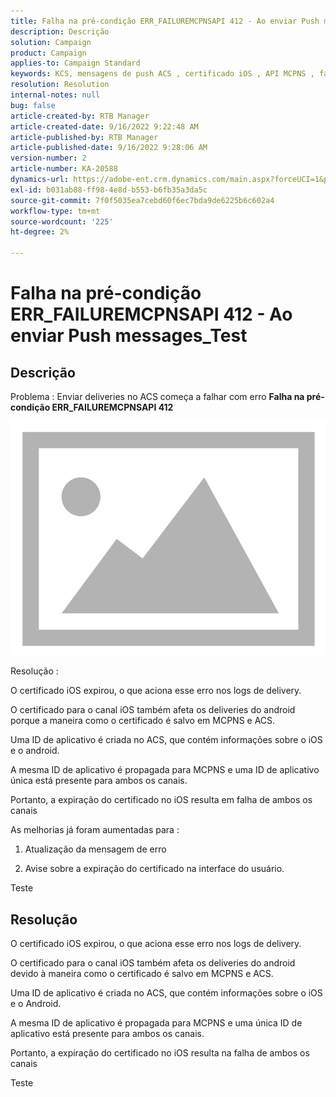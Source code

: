 ```yaml
---
title: Falha na pré-condição ERR_FAILUREMCPNSAPI 412 - Ao enviar Push messages_Test
description: Descrição
solution: Campaign
product: Campaign
applies-to: Campaign Standard
keywords: KCS, mensagens de push ACS , certificado iOS , API MCPNS , falha na pré-condição
resolution: Resolution
internal-notes: null
bug: false
article-created-by: RTB Manager
article-created-date: 9/16/2022 9:22:48 AM
article-published-by: RTB Manager
article-published-date: 9/16/2022 9:28:06 AM
version-number: 2
article-number: KA-20588
dynamics-url: https://adobe-ent.crm.dynamics.com/main.aspx?forceUCI=1&pagetype=entityrecord&etn=knowledgearticle&id=c07f1620-a135-ed11-9db1-00224808679b
exl-id: b031ab88-ff98-4e8d-b553-b6fb35a3da5c
source-git-commit: 7f0f5035ea7cebd60f6ec7bda9de6225b6c602a4
workflow-type: tm+mt
source-wordcount: '225'
ht-degree: 2%

---
```


# Falha na pré-condição ERR_FAILUREMCPNSAPI 412 - Ao enviar Push messages_Test

## Descrição


Problema : Enviar deliveries no ACS começa a falhar com erro <b>Falha na pré-condição ERR_FAILUREMCPNSAPI 412 </b>

![](assets/___0cbe6fd2-a135-ed11-9db1-00224808679b___.png)



Resolução :

O certificado iOS expirou, o que aciona esse erro nos logs de delivery.

O certificado para o canal iOS também afeta os deliveries do android porque a maneira como o certificado é salvo em MCPNS e ACS.

Uma ID de aplicativo é criada no ACS, que contém informações sobre o iOS e o android.

A mesma ID de aplicativo é propagada para MCPNS e uma ID de aplicativo única está presente para ambos os canais.

Portanto, a expiração do certificado no iOS resulta em falha de ambos os canais



As melhorias já foram aumentadas para :

1. Atualização da mensagem de erro

2. Avise sobre a expiração do certificado na interface do usuário.





Teste


## Resolução


O certificado iOS expirou, o que aciona esse erro nos logs de delivery.

O certificado para o canal iOS também afeta os deliveries do android devido à maneira como o certificado é salvo em MCPNS e ACS.

Uma ID de aplicativo é criada no ACS, que contém informações sobre o iOS e o Android.

A mesma ID de aplicativo é propagada para MCPNS e uma única ID de aplicativo está presente para ambos os canais.

Portanto, a expiração do certificado no iOS resulta na falha de ambos os canais





Teste
